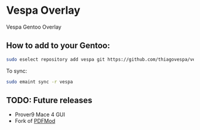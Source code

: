 # Vespa Overlay
Vespa Gentoo Overlay

## How to add to your Gentoo:

```bash
sudo eselect repository add vespa git https://github.com/thiagovespa/vespa-overlay.git
```

To sync:
```bash
sudo emaint sync -r vespa
```

## TODO: Future releases
- Prover9 Mace 4 GUI
- Fork of [PDFMod](https://wiki.gnome.org/Attic/PdfMod#:~:text=PDF%20Mod%20is%20a%20simple,documents%20via%20drag%20and%20drop.)

